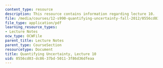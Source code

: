 ```yaml
---
content_type: resource
description: This resource contains information regarding lecture 10.
file: /media/courses/12-s990-quantifying-uncertainty-fall-2012/0556cd03dc8637bd50113f86d36dfeaa_MIT12_S990F12_lec10.pdf
file_type: application/pdf
learning_resource_types:
- Lecture Notes
ocw_type: OCWFile
parent_title: Lecture Notes
parent_type: CourseSection
resourcetype: Document
title: Quantifying Uncertainty, Lecture 10
uid: 0556cd03-dc86-37bd-5011-3f86d36dfeaa
---
```

